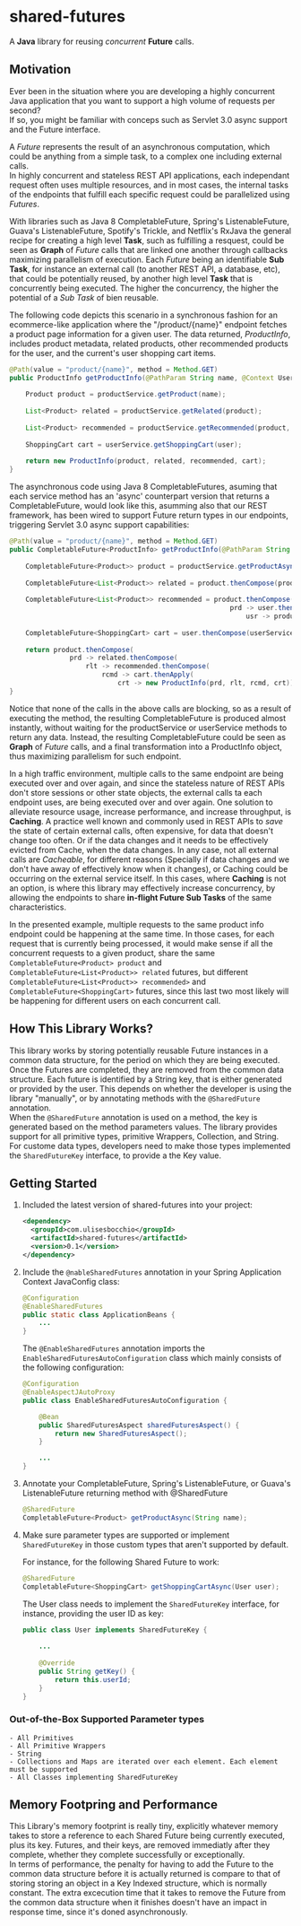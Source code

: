 # shared-futures
A **Java** library for reusing *concurrent* **Future** calls.

## Motivation
Ever been in the situation where you are developing a highly concurrent Java application that you want to support a high volume of requests per second?<br/>
If so, you might be familiar with conceps such as Servlet 3.0 async support and the Future interface.

A *Future* represents the result of an asynchronous computation, which could be anything from a simple task, to a complex one including external calls.<br/>
In highly concurrent and stateless REST API applications, each independant request often uses multiple resources, and in most cases, the internal tasks of the endpoints that fulfill each specific request could be parallelized using *Futures*.

With libraries such as Java 8 CompletableFuture, Spring's ListenableFuture, Guava's ListenableFuture, Spotify's Trickle, and Netflix's RxJava the general recipe for creating a high level **Task**, such as fulfilling a resquest, could be seen as **Graph** of *Future* calls that are linked one another through callbacks maximizing parallelism of execution. Each *Future* being an identifiable **Sub Task**, for instance an external call (to another REST API, a database, etc), that could be potentially reused, by another high level **Task** that is concurrently being executed. The higher the concurrency, the higher the potential of a *Sub Task* of bien reusable.

The following code depicts this scenario in a synchronous fashion for an ecommerce-like application where the "/product/{name}" endpoint fetches a product page information for a given user. The data returned, *ProductInfo*, includes product metadata, related products, other recommended products for the user, and the current's user shopping cart items.

~~~java
@Path(value = "product/{name}", method = Method.GET)
public ProductInfo getProductInfo(@PathParam String name, @Context User user) {
    
    Product product = productService.getProduct(name);
    
    List<Product> related = productService.getRelated(product);
    
    List<Product> recommended = productService.getRecommended(product, user);
    
    ShoppingCart cart = userService.getShoppingCart(user);
    
    return new ProductInfo(product, related, recommended, cart);
}
~~~ 

The asynchronous code using Java 8 CompletableFutures, asuming that each service method has an 'async' counterpart version that returns a CompletableFuture, would look like this, asumming also that our REST framework, has been wired to support Future return types in our endpoints, triggering Servlet 3.0 async support capabilities:

~~~java
@Path(value = "product/{name}", method = Method.GET)
public CompletableFuture<ProductInfo> getProductInfo(@PathParam String name, @Context User user) {
    
    CompletableFuture<Product>> product = productService.getProductAsync(name);
   
    CompletableFuture<List<Product>> related = product.thenCompose(productService::getRelatedAsync);
    
    CompletableFuture<List<Product>> recommended = product.thenCompose( 
                                                       prd -> user.thenCompose( 
                                                           usr -> productService.getRecommendedAsync(prd, usr)));
    
    CompletableFuture<ShoppingCart> cart = user.thenCompose(userService::getShoppingCartAsync);
    
    return product.thenCompose(
               prd -> related.thenCompose(
                   rlt -> recommended.thenCompose(
                       rcmd -> cart.thenApply(
                           crt -> new ProductInfo(prd, rlt, rcmd, crt)))));
}
~~~

Notice that none of the calls in the above calls are blocking, so as a result of executing the method, the resulting CompletableFuture<ProductInfo> is produced almost instantly, without waiting for the productService or userService methods to return any data. Instead, the resulting CompletableFuture<ProductInfo> could be seen as **Graph** of *Future* calls, and a final transformation into a ProductInfo object, thus maximizing parallelism for such endpoint.

In a high traffic environment, multiple calls to the same endpoint are being executed over and over again, and since the stateless nature of REST APIs don't store sessions or other state objects, the external calls ta each endpoint uses, are being executed over and over again. One solution to alleviate resource usage, increase performance, and increase throughput, is **Caching**. A practice well known and commonly used in REST APIs to *save* the state of certain external calls, often expensive, for data that doesn't change too often. Or if the data changes and it needs to be effectively evicted from Cache, when the data changes. In any case, not all external calls are *Cacheable*, for different reasons (Specially if data changes and we don't have away of effectively know when it changes), or Caching could be occurring on the external service itself. In this cases, where **Caching** is not an option, is where this library may effectively increase concurrency, by allowing the endpoints to share **in-flight Future Sub Tasks** of the same characteristics.

In the presented example, multiple requests to the same product info endpoint could be happening at the same time. In those cases, for each request that is currently being processed, it would make sense if all the concurrent requests to a given product, share the same `CompletableFuture<Product> product` and `CompletableFuture<List<Product>> related` futures, but different `CompletableFuture<List<Product>> recommended>` and `CompletableFuture<ShoppingCart>` futures, since this last two most likely will be happening for different users on each concurrent call.

## How This Library Works?

This library works by storing potentially reusable Future instances in a common data structure, for the period on which they are being executed. Once the Futures are completed, they are removed from the common data structure. Each future is identified by a String key, that is either generated or provided by the user. This depends on whether the developer is using the library "manually", or by annotating methods with the `@SharedFuture` annotation.<br/>
When the `@SharedFuture` annotation is used on a method, the key is generated based on the method parameters values. The library provides support for all primitive types, primitive Wrappers, Collection, and String. For custome data types, developers need to make those types implemented the `SharedFutureKey` interface, to provide a the Key value.

## Getting Started

1. Included the latest version of shared-futures into your project:

	~~~xml
	<dependency>
	  <groupId>com.ulisesbocchio</groupId>
	  <artifactId>shared-futures</artifactId>
	  <version>0.1</version>
	</dependency>
	~~~

2. Include the `@nableSharedFutures` annotation in your Spring Application Context JavaConfig class:

	~~~java
	@Configuration
	@EnableSharedFutures
	public static class ApplicationBeans {
	    ...
	}
	~~~

	The `@EnableSharedFutures` annotation imports the `EnableSharedFuturesAutoConfiguration` class which mainly consists of the following configuration:

	~~~java
	@Configuration
	@EnableAspectJAutoProxy
	public class EnableSharedFuturesAutoConfiguration {

		@Bean
		public SharedFuturesAspect sharedFuturesAspect() {
			return new SharedFuturesAspect();
		}

	    ...
	}
	~~~

3. Annotate your CompletableFuture, Spring's ListenableFuture, or Guava's ListenableFuture returning method with @SharedFuture

	~~~java
	@SharedFuture
	CompletableFuture<Product> getProductAsync(String name);
	~~~


4. Make sure parameter types are supported or implement `SharedFutureKey` in those custom types that aren't supported by default.

	For instance, for the following Shared Future to work:
	
	~~~java
	@SharedFuture
	CompletableFuture<ShoppingCart> getShoppingCartAsync(User user);
	~~~
	
	The User class needs to implement the `SharedFutureKey` interface, for instance, providing the user ID as key:
	
	~~~java
	public class User implements SharedFutureKey {
		
		...
		
		@Override
		public String getKey() {
			return this.userId;
		}
	}
	~~~

### Out-of-the-Box Supported Parameter types

	- All Primitives
	- All Primitive Wrappers
	- String
	- Collections and Maps are iterated over each element. Each element must be supported
	- All Classes implementing SharedFutureKey  

## Memory Footpring and Performance

This Library's memory footprint is really tiny, explicitly whatever memory takes to store a reference to each Shared Future being currently executed, plus its key. Futures, and their keys, are removed immediatly after they complete, whether they complete successfully or exceptionally.<br/>
In terms of performance, the penalty for having to add the Future to the common data structure before it is actually returned is compare to that of storing storing an object in a Key Indexed structure, which is normally constant. The extra excecution time that it takes to remove the Future from the common data structure when it finishes doesn't have an impact in response time, since it's doned asynchronously.